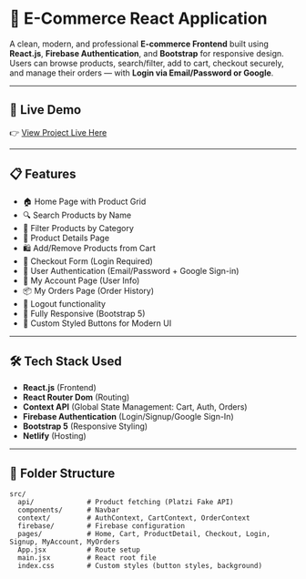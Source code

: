 # 🛒 E-Commerce React Application

A clean, modern, and professional **E-commerce Frontend** built using **React.js**, **Firebase Authentication**, and **Bootstrap** for responsive design.  
Users can browse products, search/filter, add to cart, checkout securely, and manage their orders — with **Login via Email/Password or Google**.

---

## 🚀 Live Demo

👉 [View Project Live Here](https://ecommerce-t.netlify.app/)

---

## 📋 Features

- 🏠 Home Page with Product Grid
- 🔍 Search Products by Name
- 📂 Filter Products by Category
- 📄 Product Details Page
- 🛍️ Add/Remove Products from Cart
- 🧾 Checkout Form (Login Required)
- 🔐 User Authentication (Email/Password + Google Sign-in)
- 👤 My Account Page (User Info)
- 📦 My Orders Page (Order History)
- 🚪 Logout functionality
- 📱 Fully Responsive (Bootstrap 5)
- 🎨 Custom Styled Buttons for Modern UI

---

## 🛠 Tech Stack Used

- **React.js** (Frontend)
- **React Router Dom** (Routing)
- **Context API** (Global State Management: Cart, Auth, Orders)
- **Firebase Authentication** (Login/Signup/Google Sign-In)
- **Bootstrap 5** (Responsive Styling)
- **Netlify** (Hosting)

---

## 📁 Folder Structure

```plaintext
src/
  api/             # Product fetching (Platzi Fake API)
  components/      # Navbar
  context/         # AuthContext, CartContext, OrderContext
  firebase/        # Firebase configuration
  pages/           # Home, Cart, ProductDetail, Checkout, Login, Signup, MyAccount, MyOrders
  App.jsx          # Route setup
  main.jsx         # React root file
  index.css        # Custom styles (button styles, background)
